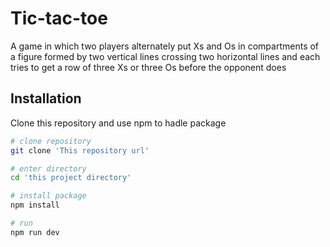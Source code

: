 # Tic-tac-toe

A game in which two players alternately put Xs and Os in compartments of a figure formed by two vertical lines crossing two horizontal lines and each tries to get a row of three Xs or three Os before the opponent does

## Installation

Clone this repository and use npm to hadle package

```bash
# clone repository
git clone 'This repository url'

# enter directory
cd 'this project directory'

# install package
npm install

# run
npm run dev
```